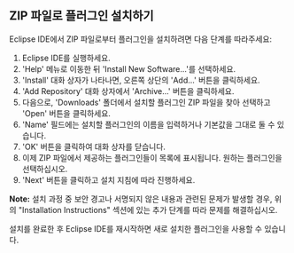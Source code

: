 ## ZIP 파일로 플러그인 설치하기

Eclipse IDE에서 ZIP 파일로부터 플러그인을 설치하려면 다음 단계를 따라주세요:

1. Eclipse IDE를 실행하세요.
2. 'Help' 메뉴로 이동한 뒤 'Install New Software...'를 선택하세요.
3. 'Install' 대화 상자가 나타나면, 오른쪽 상단의 'Add...' 버튼을 클릭하세요.
4. 'Add Repository' 대화 상자에서 'Archive...' 버튼을 클릭하세요.
5. 다음으로, 'Downloads' 폴더에서 설치할 플러그인 ZIP 파일을 찾아 선택하고 'Open' 버튼을 클릭하세요.
6. 'Name' 필드에는 설치할 플러그인의 이름을 입력하거나 기본값을 그대로 둘 수 있습니다.
7. 'OK' 버튼을 클릭하여 대화 상자를 닫습니다.
8. 이제 ZIP 파일에서 제공하는 플러그인들이 목록에 표시됩니다. 원하는 플러그인을 선택하십시오.
9. 'Next' 버튼을 클릭하고 설치 지침에 따라 진행하세요.

**Note:** 설치 과정 중 보안 경고나 서명되지 않은 내용과 관련된 문제가 발생할 경우, 위의 "Installation Instructions" 섹션에 있는 추가 단계를 따라 문제를 해결하십시오.

설치를 완료한 후 Eclipse IDE를 재시작하면 새로 설치한 플러그인을 사용할 수 있습니다.
